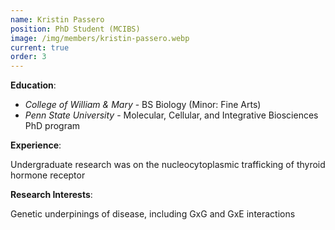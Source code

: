 ```yaml
---
name: Kristin Passero
position: PhD Student (MCIBS)
image: /img/members/kristin-passero.webp
current: true
order: 3
---
```


**Education**: 

  * *College of William & Mary* - BS Biology (Minor: Fine Arts)
  * *Penn State University* - Molecular, Cellular, and Integrative Biosciences PhD program

**Experience**:

Undergraduate research was on the nucleocytoplasmic trafficking of thyroid hormone receptor

**Research Interests**:

Genetic underpinings of disease, including GxG and GxE interactions
